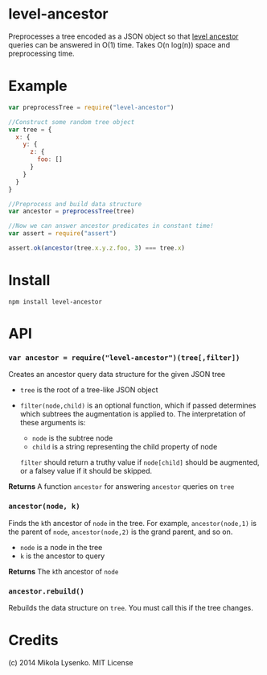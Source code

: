 level-ancestor
==============
Preprocesses a tree encoded as a JSON object so that [level ancestor](http://en.wikipedia.org/wiki/Level_ancestor_problem) queries can be answered in O(1) time.  Takes O(n log(n)) space and preprocessing time.

# Example

```javascript
var preprocessTree = require("level-ancestor")

//Construct some random tree object
var tree = {
  x: {
    y: {
      z: {
        foo: []
      }
    }
  }
}

//Preprocess and build data structure
var ancestor = preprocessTree(tree)

//Now we can answer ancestor predicates in constant time!
var assert = require("assert")

assert.ok(ancestor(tree.x.y.z.foo, 3) === tree.x)
```

# Install

```
npm install level-ancestor
```

# API

### `var ancestor = require("level-ancestor")(tree[,filter])`
Creates an ancestor query data structure for the given JSON tree

* `tree` is the root of a tree-like JSON object
* `filter(node,child)` is an optional function, which if passed determines which subtrees the augmentation is applied to.  The interpretation of these arguments is:

    + `node` is the subtree node
    + `child` is a string representing the child property of node

    `filter` should return a truthy value if `node[child]` should be augmented, or a falsey value if it should be skipped.
    

**Returns** A function `ancestor` for answering `ancestor` queries on `tree`

### `ancestor(node, k)`
Finds the `k`th ancestor of `node` in the tree.  For example, `ancestor(node,1)` is the parent of `node`, `ancestor(node,2)` is the grand parent, and so on.

* `node` is a node in the tree
* `k` is the ancestor to query

**Returns** The `k`th ancestor of `node`

### `ancestor.rebuild()`
Rebuilds the data structure on `tree`.  You must call this if the tree changes.

# Credits
(c) 2014 Mikola Lysenko. MIT License